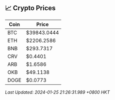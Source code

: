## 📈 Crypto Prices

| Coin | Price |
| ---- | ----- |
| BTC | $39843.0444 |
| ETH | $2206.2586 |
| BNB | $293.7317 |
| CRV | $0.4401 |
| ARB | $1.6586 |
| OKB | $49.1138 |
| DOGE | $0.0773 |

_Last Updated: 2024-01-25 21:26:31.989 +0800 HKT_